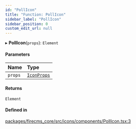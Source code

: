 ```yaml
---
id: "PollIcon"
title: "Function: PollIcon"
sidebar_label: "PollIcon"
sidebar_position: 0
custom_edit_url: null
---
```


▸ **PollIcon**(`props`): `Element`

#### Parameters

| Name | Type |
| :------ | :------ |
| `props` | [`IconProps`](../types/IconProps.md) |

#### Returns

`Element`

#### Defined in

[packages/firecms_core/src/icons/components/PollIcon.tsx:3](https://github.com/FireCMSco/firecms/blob/d45f3739/packages/firecms_core/src/icons/components/PollIcon.tsx#L3)
